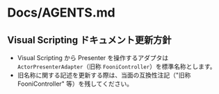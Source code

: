 # Docs/AGENTS.md

## Visual Scripting ドキュメント更新方針
- Visual Scripting から Presenter を操作するアダプタは `ActorPresenterAdapter`（旧称 `FooniController`）を標準名称とします。
- 旧名称に関する記述を更新する際は、当面の互換性注記（"旧称 FooniController" 等）を残してください。
